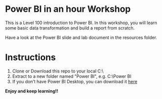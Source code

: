 # Power BI in an hour Workshop

This is a Level 100 introduction to Power BI. In this workshop, you will learn some basic data transformation and build a report from scratch.

Have a look at the Power BI slide and lab document in the resources folder.

# Instructions

1. Clone or Download this repo to your local C:\
2. Extract to a new folder named "Power BI", e.g. C:\Power BI
3. If you don't have Power BI Desktop, you can download it [here](https://www.microsoft.com/en-us/download/details.aspx?id=58494)

**Enjoy and keep learning!!**